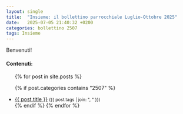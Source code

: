 ```yaml
---
layout: single
title:  "Insieme: il bollettino parrocchiale Luglio-Ottobre 2025"
date:   2025-07-05 21:40:32 +0200
categories: bollettino 2507
tags: Insieme
---
```



Benvenuti!

<div class="notice--info">
<h4>Contenuti:</h4>
<ul>
{% for post in site.posts %}

  {% if post.categories contains "2507" %}
  <li>
    <a href="{{ post.url }}">{{ post.title }}</a>
    <small>({{ post.tags | join: ", " }})</small>
  </li>
  {% endif %}
{% endfor %}
</ul>
</div>


